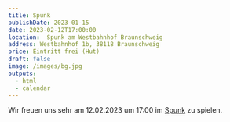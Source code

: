```yaml
---
title: Spunk
publishDate: 2023-01-15
date: 2023-02-12T17:00:00
location:  Spunk am Westbahnhof Braunschweig
address: Westbahnhof 1b, 38118 Braunschweig
price: Eintritt frei (Hut)
draft: false
image: /images/bg.jpg
outputs:
  - html
  - calendar
---
```

Wir freuen uns sehr am 12.02.2023 um 17:00 im [Spunk](https://www.spunk-cafe.de/) zu spielen.

